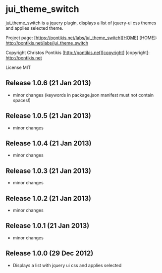 jui_theme_switch
================

jui_theme_switch is a jquery plugin, displays a list of jquery-ui css themes and applies selected theme.

Project page: [https://pontikis.net/labs/jui_theme_switch][HOME]
[HOME]: http://pontikis.net/labs/jui_theme_switch

Copyright Christos Pontikis [http://pontikis.net][copyright]
[copyright]: http://pontikis.net

License MIT


Release 1.0.6 (21 Jan 2013)
---------------------------
* minor changes (keywords in package.json manifest must not contain spaces!)


Release 1.0.5 (21 Jan 2013)
---------------------------
* minor changes


Release 1.0.4 (21 Jan 2013)
---------------------------
* minor changes


Release 1.0.3 (21 Jan 2013)
---------------------------
* minor changes


Release 1.0.2 (21 Jan 2013)
---------------------------
* minor changes


Release 1.0.1 (21 Jan 2013)
---------------------------
* minor changes


Release 1.0.0 (29 Dec 2012)
---------------------------
* Displays a list with jquery ui css and applies selected
